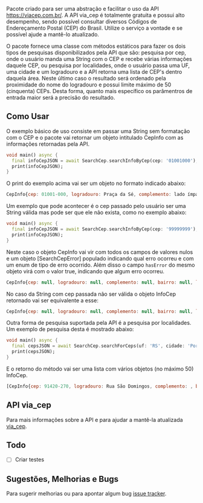 Pacote criado para ser uma abstração e facilitar o uso da API https://viacep.com.br/. A API via_cep é totalmente gratuita e possui 
alto desempenho, sendo possível consultar diversos Códigos de Endereçamento Postal (CEP) do Brasil. Utilize o serviço a vontade e
se possível ajude a mantê-lo atualizado.
 
O pacote fornece uma classe com métodos estáticos para fazer os dois tipos de pesquisas disponibilizados pela API que são: pesquisa 
por cep, onde o usuário manda uma String com o CEP e recebe várias informações daquele CEP, ou pesquisa por localidades, onde
o usuário passa uma UF, uma cidade e um logradouro e a API retorna uma lista de CEP's dentro daquela área. Neste último caso 
o resultado será ordenado pela proximidade do nome do logradouro e possui limite máximo de 50 (cinquenta) CEPs. 
Desta forma, quanto mais específico os parâmentros de entrada maior será a precisão do resultado.
 
## Como Usar
  
O exemplo básico de uso consiste em passar uma String sem formatação com o CEP e o pacote vai retornar um objeto 
intitulado CepInfo com as informações retornadas pela API.

```dart
void main() async {
  final infoCepJSON = await SearchCep.searchInfoByCep(cep: '01001000');
  print(infoCepJSON);
}
```

O print do exemplo acima vai ser um objeto no formato indicado abaixo:

```javascript
CepInfo{cep: 01001-000, logradouro: Praça da Sé, complemento: lado ímpar, bairro: Sé, localidade: São Paulo, uf: SP, unidade: , ibge: 3550308, gia: 1004 hasError: false}
```

Um exemplo que pode acontecer é o cep passado pelo usuário ser uma String válida mas pode ser que ele não exista, como
no exemplo abaixo:

```dart
void main() async {
  final infoCepJSON = await SearchCep.searchInfoByCep(cep: '99999999');
  print(infoCepJSON);
}
```

Neste caso o objeto CepInfo vai vir com todos os campos de valores nulos e um objeto [SearchCepError] populado
indicando qual erro ocorreu e com um enum de tipo de erro ocorrido. Além disso o campo `hasError` do mesmo objeto virá com o
valor true, indicando que algum erro ocorreu.

```javascript
CepInfo{cep: null, logradouro: null, complemento: null, bairro: null, localidade: null, uf: null, unidade: null, ibge: null, gia: null, SearchCepError{errorMessage: CEP com formato válido, porém inexistente na base de dados, errorType: ErrorType.nonExistentCep} , hasError: true}
```

No caso da String com cep passada não ser válida o objeto InfoCep retornado vai ser equivalente a esse:

```javascript
CepInfo{cep: null, logradouro: null, complemento: null, bairro: null, localidade: null, uf: null, unidade: null, ibge: null, gia: null, SearchCepError{errorMessage: CEP com formato inválido, errorType: ErrorType.nonExistentCep} , hasError: true}
```

Outra forma de pesquisa suportada pela API é a pesquisa por localidades. Um exemplo de pesquisa desta é mostrado abaixo:

```dart
void main() async {
  final cepsJSON = await SearchCep.searchForCeps(uf: 'RS', cidade: 'Porto Alegre', logradouro: 'Domingos', returnType: ReturnType.json);
  print(cepsJSON);
}
```

E o retorno do método vai ser uma lista com vários objetos (no máximo 50) InfoCep.

```javascript
[CepInfo{cep: 91420-270, logradouro: Rua São Domingos, complemento: , bairro: Bom Jesus, localidade: Porto Alegre, uf: RS, unidade: , ibge: 4314902, gia: , errorMessage: null, error: false}, CepInfo{cep: 91040-000, logradouro: Rua Domingos Rubbo, complemento: , bairro: Cristo Redentor, localidade: Porto Alegre, uf: RS, unidade: , ibge: 4314902, gia: , errorMessage: null, error: false}, CepInfo{cep: 91040-320, logradouro: Rua Domingos Martins, complemento: , bairro: Cristo Redentor, localidade: Porto Alegre, uf: RS, unidade: , ibge: 4314902, gia: , errorMessage: null, error: false}, CepInfo{cep: 91910-450, logradouro: Rua Domingos da Silva, complemento: , bairro: Camaquã, localidade: Porto Alegre, uf: RS, unidade: , ibge: 4314902, gia: , errorMessage: null, error: false}, CepInfo{cep: 91120-090, logradouro: Rua Domingos de Abreu, complemento: , bairro: Sarandi, localidade: Porto Alegre, uf: RS, unidade: , ibge: 4314902, gia: , errorMessage: null, error: false}, CepInfo{cep: 91360-040, logradouro: Rua Domingos Seguézio, complemento: , bairro: Vila Ipiranga, localidade: Porto Alegre, uf: RS, unidade: , ibge: 4314902, gia: , errorMessage: null, error: false}, CepInfo{cep: 91790-072, logradouro: Rua Domingos José Poli, complemento: , bairro: Restinga, localidade: Porto Alegre, uf: RS, unidade: , ibge: 4314902, gia: , errorMessage: null, error: false}, CepInfo{cep: 91160-080, logradouro: Rua Luiz Domingos Ramos, complemento: , bairro: Santa Rosa de Lima, localidade: Porto Alegre, uf: RS, unidade: , ibge: 4314902, gia: , errorMessage: null, error: false}, CepInfo{cep: 90650-090, logradouro: Rua Domingos Crescêncio, complemento: , bairro: Santana, localidade: Porto Alegre, uf: RS, unidade: , ibge: 4314902, gia: , errorMessage: null, error: false}, CepInfo{cep: 91910-420, logradouro: Rua José Domingos Varella, complemento: , bairro: Cavalhada, localidade: Porto Alegre, uf: RS, unidade: , ibge: 4314902, gia: , errorMessage: null, error: false}, CepInfo{cep: 91790-101, logradouro: Rua Domingos Manoel Mincarone, complemento: , bairro: Restinga, localidade: Porto Alegre, uf: RS, unidade: , ibge: 4314902, gia: , errorMessage: null, error: false}, CepInfo{cep: 91120-480, logradouro: Rua Domingos Antônio Santoro, complemento: , bairro: Sarandi, localidade: Porto Alegre, uf: RS, unidade: , ibge: 4314902, gia: , errorMessage: null, error: false}, CepInfo{cep: 91261-304, logradouro: Rua Domingos Mullet Rodrigues, complemento: , bairro: Mário Quintana, localidade: Porto Alegre, uf: RS, unidade: , ibge: 4314902, gia: , errorMessage: null, error: false}, CepInfo{cep: 90420-200, logradouro: Rua Domingos José de Almeida, complemento: , bairro: Rio Branco, localidade: Porto Alegre, uf: RS, unidade: , ibge: 4314902, gia: , errorMessage: null, error: false}, CepInfo{cep: 91540-650, logradouro: Acesso Olavo Domingos de Oliveira, complemento: , bairro: Jardim Carvalho, localidade: Porto Alegre, uf: RS, unidade: , ibge: 4314902, gia: , errorMessage: null, error: false}, CepInfo{cep: 91740-650, logradouro: Praça Domingos Fernandes de Souza, complemento: , bairro: Cavalhada, localidade: Porto Alegre, uf: RS, unidade: , ibge: 4314902, gia: , errorMessage: null, error: false}]
```

## API via_cep

Para mais informações sobre a API e para ajudar a mantê-la atualizada [via_cep][viacep].

## Todo

- [ ] Criar testes

## Sugestões, Melhorias e Bugs

Para sugerir melhorias ou para apontar algum bug [issue tracker][tracker].

[tracker]: https://github.com/rodrigobastosv/search_cep/issues
[viacep]: https://www.viacep.com.br

